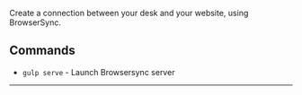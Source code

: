Create a connection between your desk and your website, using BrowserSync.

## Commands

- `gulp serve` - Launch Browsersync server

---
